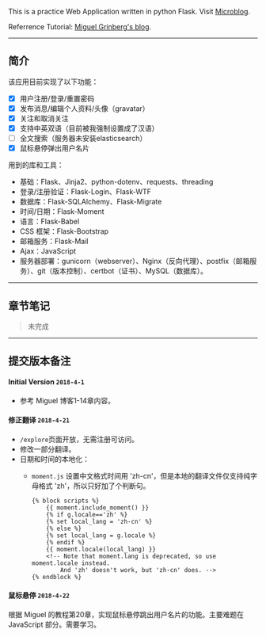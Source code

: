 This is a practice Web Application written in python Flask. Visit [Microblog](https://koya.chzcc.live/explore).

Referrence Tutorial: [Miguel Grinberg's blog](https://github.com/miguelgrinberg/microblog).

---

## 简介

该应用目前实现了以下功能：

- [x] 用户注册/登录/重置密码
- [x] 发布消息/编辑个人资料/头像（gravatar）
- [x] 关注和取消关注
- [x] 支持中英双语（目前被我强制设置成了汉语）
- [ ] 全文搜索（服务器未安装elasticsearch）
- [x] 鼠标悬停弹出用户名片

用到的库和工具：

- 基础：Flask、Jinja2、python-dotenv、requests、threading
- 登录/注册验证：Flask-Login、Flask-WTF
- 数据库：Flask-SQLAlchemy、Flask-Migrate
- 时间/日期：Flask-Moment
- 语言：Flask-Babel
- CSS 框架：Flask-Bootstrap
- 邮箱服务：Flask-Mail
- Ajax：JavaScript
- 服务器部署：gunicorn（webserver）、Nginx（反向代理）、postfix（邮箱服务）、git（版本控制）、certbot（证书）、MySQL（数据库）。

---

## 章节笔记

> 未完成

---

## 提交版本备注

#### Initial Version `2018-4-1`

- 参考 Miguel 博客1-14章内容。

#### 修正翻译 `2018-4-21`

- `/explore`页面开放，无需注册可访问。
- 修改一部分翻译。
- 日期和时间的本地化：
    - `moment.js` 设置中文格式时间用 'zh-cn'，但是本地的翻译文件仅支持纯字母格式 'zh'，所以只好加了个判断句。
    
        ```
        {% block scripts %}
            {{ moment.include_moment() }}
            {% if g.locale=='zh' %}
            {% set local_lang = 'zh-cn' %}
            {% else %}
            {% set local_lang = g.locale %}
            {% endif %}
            {{ moment.locale(local_lang) }}
            <!-- Note that moment.lang is deprecated, so use moment.locale instead. 
                And 'zh' doesn't work, but 'zh-cn' does. -->
        {% endblock %}
        ```
#### 鼠标悬停 `2018-4-22`

根据 Miguel 的教程第20章，实现鼠标悬停跳出用户名片的功能。主要难题在 JavaScript 部分。需要学习。
